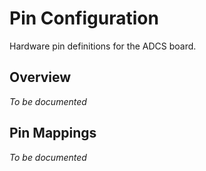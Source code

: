 # Pin Configuration

Hardware pin definitions for the ADCS board.

## Overview

*To be documented*

## Pin Mappings

*To be documented*
